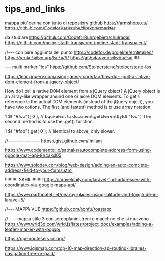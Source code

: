 # tips_and_links

<!-- Contenuto migrato da _docs/tips_and_links.txt -->

mappa piu' carina con tanto di repository github
https://farmshops.eu/
https://github.com/CodeforKarlsruhe/direktvermarkter

da studiare
https://github.com/CodeforRuhrgebiet/schulradar
https://github.com/meine-stadt-transparent/meine-stadt-transparent/

//--- con pure aggiunta del punto
https://codefor.de/projekte/ernteteilen/
https://ernte-teilen.org/karte/#/
https://github.com/teikei/teikei    !!!!!!


--- multi marker "ios"
https://github.com/Stolpersteine/stolpersteine-ios




https://learn.jquery.com/using-jquery-core/faq/how-do-i-pull-a-native-dom-element-from-a-jquery-object/

How do I pull a native DOM element from a jQuery object?
A jQuery object is an array-like wrapper around one or more DOM elements. To get a reference to the actual DOM elements (instead of the jQuery object), you have two options. The first (and fastest) method is to use array notation:

1
$( "#foo" )[ 0 ]; // Equivalent to document.getElementById( "foo" )
The second method is to use the .get() function:

1
$( "#foo" ).get( 0 ); // Identical to above, only slower.



//----------------
https://gist.github.com/imliam


https://www.codementor.io/saptaks/autocomplete-address-form-using-google-map-api-8h4akdl05


https://www.solodev.com/blog/web-design/adding-an-auto-complete-address-field-to-your-forms.stml


!!!!!!!!!! SKEIII !!!!!!!!!
https://laraveldaily.com/laravel-find-addresses-with-coordinates-via-google-maps-api/



https://www.parthpatel.net/nearby-places-using-latitude-and-longitude-in-laravel-5/


//--- MAPPA VUE
https://github.com/nonfu/roastapp


//---- mappa stile 3 con aereoplanini, treni e macchine che si muovono --
https://www.wrld3d.com/wrld.js/latest/project_docs/examples/adding-a-leaflet-marker-with-popup/



https://openrouteservice.org/



https://www.igismap.com/top-10-map-direction-api-routing-libraries-navigation-free-or-paid/








